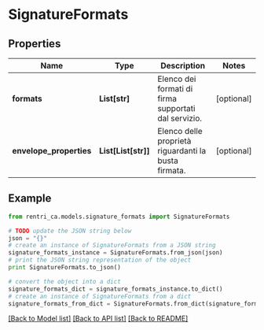 # SignatureFormats


## Properties
Name | Type | Description | Notes
------------ | ------------- | ------------- | -------------
**formats** | **List[str]** | Elenco dei formati di firma supportati dal servizio. | [optional] 
**envelope_properties** | **List[List[str]]** | Elenco delle proprietà riguardanti la busta firmata. | [optional] 

## Example

```python
from rentri_ca.models.signature_formats import SignatureFormats

# TODO update the JSON string below
json = "{}"
# create an instance of SignatureFormats from a JSON string
signature_formats_instance = SignatureFormats.from_json(json)
# print the JSON string representation of the object
print SignatureFormats.to_json()

# convert the object into a dict
signature_formats_dict = signature_formats_instance.to_dict()
# create an instance of SignatureFormats from a dict
signature_formats_from_dict = SignatureFormats.from_dict(signature_formats_dict)
```
[[Back to Model list]](../README.md#documentation-for-models) [[Back to API list]](../README.md#documentation-for-api-endpoints) [[Back to README]](../README.md)


